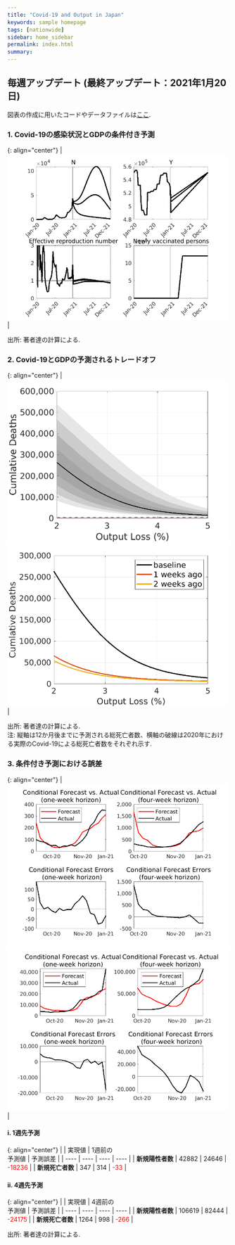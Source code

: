 ```yaml
---
title: "Covid-19 and Output in Japan"
keywords: sample homepage
tags: [nationwide]
sidebar: home_sidebar
permalink: index.html
summary:
---
```


## 毎週アップデート (最終アップデート：2021年1月20日)

図表の作成に用いたコードやデータファイルは[ここ](https://github.com/Covid19OutputJapan/Covid19OutputJapan.github.io/tree/main/_archives/).

### 1. Covid-19の感染状況とGDPの条件付き予測

{: align="center"}
|![Projection](./images/20210113/VariablesProjection.png)|

出所: 著者達の計算による.

### 2. Covid-19とGDPの予測されるトレードオフ

{: align="center"}
|![TradeoffUB](./images/20210113/BaselineTradeoffUB.png)<br>![Tradeoff](./images/20210113/LaggedTradeoff.png)|

出所: 著者達の計算による.<br> 注: 縦軸は12か月後までに予測される総死亡者数、横軸の破線は2020年における実際のCovid-19による総死亡者数をそれぞれ示す.

### 3. 条件付き予測における誤差

{: align="center"}
|![ForecastErrorsD](./images/20210113/ForecastErrorsD.png)<br>![ForecastErrorsN](./images/20210113/ForecastErrorsN.png)|

#### i. 1週先予測

{: align="center"}
|    | 実現値 | 1週前の<br> 予測値 | 予測誤差 |
| ---- | ---- | ---- | ---- |
| **新規陽性者数** |  42882  |  24646  | <span style="color: red; ">-18236</span> |
| **新規死亡者数** |  347  |  314  | <span style="color: red; ">-33</span> |

#### ii. 4週先予測

{: align="center"}
|    | 実現値 | 4週前の<br> 予測値 | 予測誤差 |
| ---- | ---- | ---- | ---- |
| **新規陽性者数** |  106619  |  82444  | <span style="color: red; ">-24175</span> |
| **新規死亡者数** |  1264  |  998  | <span style="color: red; ">-266</span> |

出所: 著者達の計算による.
